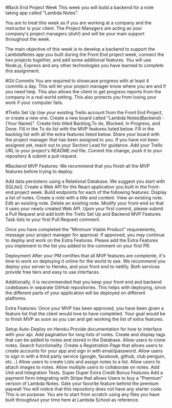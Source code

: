 #Back End Project Week
This week you will build a backend for a note taking app called "Lambda Notes".

You are to treat this week as if you are working at a company and the instructor is your client. The Project Managers are acting as your company's project managers (duh!) and will be your main support throughout the week.

The main objective of this week is to develop a backend to support the LambdaNotes app you built during the Front End project week, connect the two projects together, and add some additional features. You will use Node.js, Express and any other technologies you have learned to complete this assignment.

#Git Commits
You are required to showcase progress with at least 4 commits a day. This will let your project manager know where you are and if you need help. This also allows the client to get progress reports from the company in a real world setting. This also protects you from losing your work if your computer fails.

#Trello Set Up
Use your existing Trello account from the Front End Project, or create a new one.
Create a new board called "Lambda Notes(Backend) - {Your Name}".
Create lists titled Backlog,To do, Blocked, In Progress, and Done.
Fill in the To do list with the MVP features listed below.
Fill in the backlog list with all the extra features listed below.
Share your board with the project manager that has been assigned to you. If you have not been assigned yet, reach out to your Section Lead for guidance.
Add your Trello URL to your project's README.md file. Commit the change, push it to your repository & submit a pull request.

#Backend MVP Features:
We recommend that you finish all the MVP features before trying to deploy.

Add data persistenc using a Relational Database. We suggest you start with SQLite3.
Create a Web API for the React application you built in the front-end project week.
Build endpoints for each of the following features:
Display a list of notes.
Create a note with a title and content.
View an existing note.
Edit an existing note.
Delete an existing note.
Modify your front-end so that it uses your newly created Web API.
Upon your first commit, please submit a Pull Request and add both the Trello Set Up and Backend MVP Features Task lists to your first Pull Request comment.

Once you have completed the "Minimum Viable Product" requirements, message your project manager for approval. If approved, you may continue to deploy and work on the Extra Features. Please add the Extra Features you implement to the list you added to the comment on your first PR.

Deployment
After your PM certifies that all MVP features are complente, it's time to work on deploying it online for the world to see. We recommend you deploy your server to Heroku, and your front end to netlify. Both services provide free tiers and easy to use interfaces.

Additionally, it is recommended that you keep your front end and backend codebases in separate GitHub repositories. This helps with deploying, since the different parts of your application will be deployed on different platforms.

Extra Features:
Once your MVP has been approved, you have been given a feature list that the client would love to have completed. Your goal would be to finish MVP as soon as you can and get working the list of extra features.

Setup Auto-Deploy on Heroku
Provide documentation for how to interface with your api.
Add pagination for long lists of notes.
Create and display tags that can be added to notes and stored in the Database.
Allow users to clone notes.
Search functionality.
Create a Registration Page that allows users to create accounts for your app and sign in with email/password.
Allow users to sign in with a third party service (google, facebook, github, club penguin, etc...)
Allow users to create Lists and assign notes to a list.
Allow users to attach images to notes.
Allow multiple users to collaborate on notes.
Add Unit and Integration Tests.
Super Duper Extra Credit Bonus Features
Add a payment form integrating with Stripe that allows Users to buy a "Premium" version of Lambda Notes.
Gate your favorite feature behind the premium paywall
You will notice that this repository does not have any starter code. This is on purpose. You are to start from scratch using any files you have built throughout your time here at Lambda School as reference.